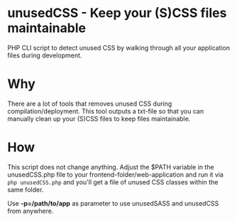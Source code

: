 # unusedCSS - Keep your (S)CSS files maintainable
PHP CLI script to detect unused CSS by walking through all your application files during development.

# Why
There are a lot of tools that removes unused CSS during compilation/deployment.
This tool outputs a txt-file so that you can manually clean up your (S)CSS files to keep files maintainable.

# How
This script does not change anything. Adjust the $PATH variable in the unusedCSS.php file to your frontend-folder/web-application and run it via ```php unusedCSS.php``` and you'll get a file of unused CSS classes within the same folder.

Use **-p=/path/to/app** as parameter to use unusedSASS and unusedCSS from anywhere.